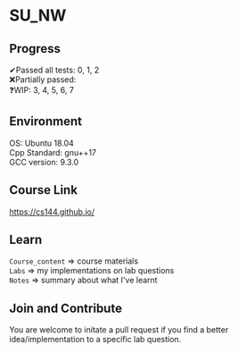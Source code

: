 # SU_NW

## Progress
✔Passed all tests: 0, 1, 2\
❌Partially passed: \
❓WIP: 3, 4, 5, 6, 7

## Environment
OS: Ubuntu 18.04\
Cpp Standard: gnu++17\
GCC version: 9.3.0

## Course Link
https://cs144.github.io/

## Learn
`Course_content` => course materials\
`Labs` => my implementations on lab questions\
`Notes` => summary about what I've learnt

## Join and Contribute
You are welcome to initate a pull request if you find a better idea/implementation to a specific lab question.